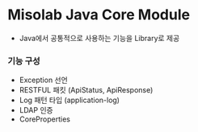 # Misolab Java Core Module
- Java에서 공통적으로 사용하는 기능을 Library로 제공 

### 기능 구성 
- Exception 선언
- RESTFUL 패킷 (ApiStatus, ApiResponse)
- Log 패턴 타입 (application-log)
- LDAP 인증
- CoreProperties

